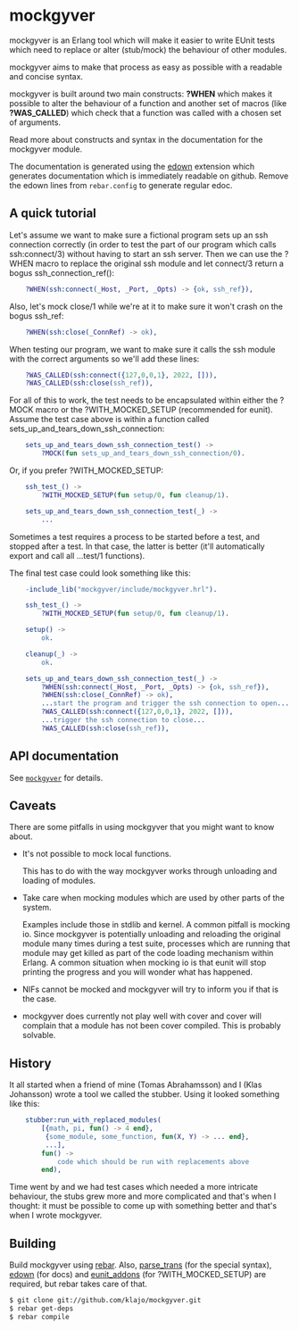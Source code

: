 mockgyver
=========

mockgyver is an Erlang tool which will make it easier
to write EUnit tests which need to replace or alter
(stub/mock) the behaviour of other modules.

mockgyver aims to make that process as easy as possible
with a readable and concise syntax.

mockgyver is built around two main constructs:
**?WHEN** which makes it possible to alter the
behaviour of a function and another set of macros (like
**?WAS\_CALLED**) which check that a function was called
with a chosen set of arguments.

Read more about constructs and syntax in the
documentation for the mockgyver module.

The documentation is generated using the [edown][3]
extension which generates documentation which is
immediately readable on github.  Remove the edown lines
from `rebar.config` to generate regular edoc.

A quick tutorial
----------------

Let's assume we want to make sure a fictional program
sets up an ssh connection correctly (in order to test
the part of our program which calls ssh:connect/3)
without having to start an ssh server.  Then we can use
the ?WHEN macro to replace the original ssh module and
let connect/3 return a bogus ssh\_connection\_ref():

```erlang
    ?WHEN(ssh:connect(_Host, _Port, _Opts) -> {ok, ssh_ref}),
```

Also, let's mock close/1 while we're at it to make sure
it won't crash on the bogus ssh\_ref:

```erlang
    ?WHEN(ssh:close(_ConnRef) -> ok),
```

When testing our program, we want to make sure it calls
the ssh module with the correct arguments so we'll add
these lines:

```erlang
    ?WAS_CALLED(ssh:connect({127,0,0,1}, 2022, [])),
    ?WAS_CALLED(ssh:close(ssh_ref)),
```

For all of this to work, the test needs to be
encapsulated within either the ?MOCK macro or the
?WITH\_MOCKED\_SETUP (recommended for eunit).  Assume the
test case above is within a function called
sets\_up\_and\_tears\_down\_ssh\_connection:

```erlang
    sets_up_and_tears_down_ssh_connection_test() ->
        ?MOCK(fun sets_up_and_tears_down_ssh_connection/0).
```

Or, if you prefer ?WITH\_MOCKED\_SETUP:

```erlang
    ssh_test_() ->
        ?WITH_MOCKED_SETUP(fun setup/0, fun cleanup/1).

    sets_up_and_tears_down_ssh_connection_test(_) ->
        ...
```

Sometimes a test requires a process to be started
before a test, and stopped after a test.  In that case,
the latter is better (it'll automatically export and
call all ...test/1 functions).

The final test case could look something like this:

```erlang
    -include_lib("mockgyver/include/mockgyver.hrl").

    ssh_test_() ->
        ?WITH_MOCKED_SETUP(fun setup/0, fun cleanup/1).

    setup() ->
        ok.

    cleanup(_) ->
        ok.

    sets_up_and_tears_down_ssh_connection_test(_) ->
        ?WHEN(ssh:connect(_Host, _Port, _Opts) -> {ok, ssh_ref}),
        ?WHEN(ssh:close(_ConnRef) -> ok),
        ...start the program and trigger the ssh connection to open...
        ?WAS_CALLED(ssh:connect({127,0,0,1}, 2022, [])),
        ...trigger the ssh connection to close...
        ?WAS_CALLED(ssh:close(ssh_ref)),
```

API documentation
-----------------

See [`mockgyver`](http://github.com/klajo/mockgyver/blob/master/doc/mockgyver.md)
for details.


Caveats
-------

There are some pitfalls in using mockgyver that you
might want to know about.

* It's not possible to mock local functions.

  This has to do with the way mockgyver works through
  unloading and loading of modules.

* Take care when mocking modules which are used by
  other parts of the system.

  Examples include those in stdlib and kernel. A common
  pitfall is mocking io. Since mockgyver is
  potentially unloading and reloading the original
  module many times during a test suite, processes
  which are running that module may get killed as part
  of the code loading mechanism within Erlang. A common
  situation when mocking io is that eunit will stop
  printing the progress and you will wonder what has
  happened.

* NIFs cannot be mocked and mockgyver will try to
  inform you if that is the case.

* mockgyver does currently not play well with cover and
  cover will complain that a module has not been cover
  compiled. This is probably solvable.

History
-------

It all started when a friend of mine (Tomas
Abrahamsson) and I (Klas Johansson) wrote a tool we
called the stubber.  Using it looked something like this:

```erlang
    stubber:run_with_replaced_modules(
        [{math, pi, fun() -> 4 end},
         {some_module, some_function, fun(X, Y) -> ... end},
         ...],
        fun() ->
            code which should be run with replacements above
        end),
```

Time went by and we had test cases which needed a more
intricate behaviour, the stubs grew more and more
complicated and that's when I thought: it must be
possible to come up with something better and that's
when I wrote mockgyver.

Building
--------

Build mockgyver using [rebar][1].  Also,
[parse\_trans][2] (for the special syntax), [edown][3]
(for docs) and [eunit\_addons][4] (for ?WITH\_MOCKED\_SETUP)
are required, but rebar takes care of that.

```sh
$ git clone git://github.com/klajo/mockgyver.git
$ rebar get-deps
$ rebar compile
```

[1]: https://github.com/basho/rebar
[2]: https://github.com/esl/parse_trans
[3]: https://github.com/esl/edown
[4]: https://github.com/klajo/eunit_addons
